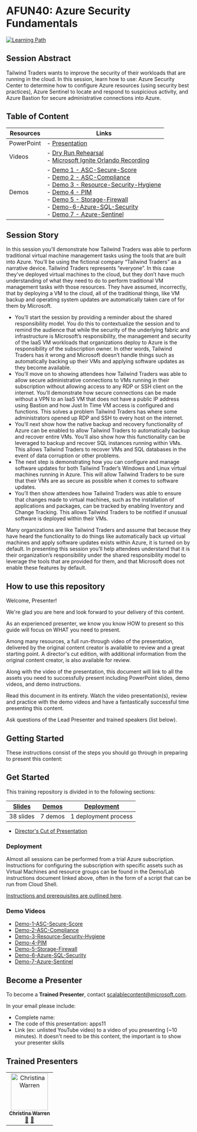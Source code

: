 # AFUN40: Azure Security Fundamentals

 [![Learning Path](https://img.shields.io/badge/Learning%20Path-AFUN-fe5e00?logo=microsoft)](https://github.com/microsoft/ignite-learning-paths-training-afun)

## Session Abstract

Tailwind Traders wants to improve the security of their workloads that are running in the cloud. In this session, learn how to use: Azure Security Center to determine how to configure Azure resources (using security best practices), Azure Sentinel to locate and respond to suspicious activity, and Azure Bastion for secure administrative connections into Azure.

## Table of Content

| Resources         | Links                            |
|-------------------|----------------------------------|
| PowerPoint        | - [Presentation](presentations.md) |
| Videos            | - [Dry Run Rehearsal](https://globaleventcdn.blob.core.windows.net/assets/afun/afun40/AFUN-40-BETA-RUN-2.mp4) <br/>- [Microsoft Ignite Orlando Recording](https://globaleventcdn.blob.core.windows.net/assets/afun/afun40/AFUN_40_IGNITE.mp4) |
| Demos             | - [Demo 1 - ASC-Secure-Score](https://globaleventcdn.blob.core.windows.net/assets/afun/afun40/Demo-1-ASC-Secure-Score.mp4)  <br/>- [Demo 2 - ASC-Compliance](https://globaleventcdn.blob.core.windows.net/assets/afun/afun40/Demo-2-ASC-Compliance.mp4)  <br/>- [Demo 3 - Resource-Security-Hygiene](https://globaleventcdn.blob.core.windows.net/assets/afun/afun40/Demo-3-Resource-Security-Hygiene.mp4)  <br/>- [Demo 4 - PIM](https://globaleventcdn.blob.core.windows.net/assets/afun/afun40/Demo-4-PIM.mp4)  <br/>- [Demo 5 - Storage-Firewall](https://globaleventcdn.blob.core.windows.net/assets/afun/afun40/Demo-5a-Storage-Firewall.mp4)  <br/>- [Demo-6-Azure-SQL-Security](https://globaleventcdn.blob.core.windows.net/assets/afun/afun40/Demo-6-Azure-SQL-Security.mp4)  <br/>- [Demo 7 - Azure-Sentinel](https://globaleventcdn.blob.core.windows.net/assets/afun/afun40/Demo-7-Azure-Sentinel.mp4) |

## Session Story

In this session you’ll demonstrate how Tailwind Traders was able to perform traditional virtual machine management tasks using the tools that are built into Azure. You’ll be using the fictional company “Tailwind Traders” as a narrative device. Tailwind Traders represents “everyone”. In this case they’ve deployed virtual machines to the cloud, but they don’t have much understanding of what they need to do to perform traditional VM management tasks with those resources. They have assumed, incorrectly, that by deploying a VM to the cloud, all of the traditional things, like VM backup and operating system updates are automatically taken care of for them by Microsoft.

- You’ll start the session by providing a reminder about the shared responsibility model. You do this to contextualize the session and to remind the audience that while the security of the underlying fabric and infrastructure is Microsoft’s responsibility, the management and security of the IaaS VM workloads that organizations deploy to Azure is the responsibility of the subscription owner. In other words, Tailwind Traders has it wrong and Microsoft doesn’t handle things such as automatically backing up their VMs and applying software updates as they become available.
- You’ll move on to showing attendees how Tailwind Traders was able to allow secure administrative connections to VMs running in their subscription without allowing access to any RDP or SSH client on the internet. You’ll demonstrate how secure connections can be made without a VPN to an IaaS VM that does not have a public IP address using Bastion and how Just In Time VM access is configured and functions. This solves a problem Tailwind Traders has where some administrators opened up RDP and SSH to every host on the internet.
- You’ll next show how the native backup and recovery functionality of Azure can be enabled to allow Tailwind Traders to automatically backup and recover entire VMs. You’ll also show how this functionality can be leveraged to backup and recover SQL instances running within VMs. This allows Tailwind Traders to recover VMs and SQL databases in the event of data corruption or other problems.
- The next step is demonstrating how you can configure and manage software updates for both Tailwind Trader’s Windows and Linux virtual machines running in Azure. This will allow Tailwind Traders to be sure that their VMs are as secure as possible when it comes to software updates.
- You’ll then show attendees how Tailwind Traders was able to ensure that changes made to virtual machines, such as the installation of applications and packages, can be tracked by enabling Inventory and Change Tracking. This allows Tailwind Traders to be notified if unusual software is deployed within their VMs.


Many organizations are like Tailwind Traders and assume that because they have heard the functionality to do things like automatically back up virtual machines and apply software updates exists within Azure, it is turned on by default. In presenting this session you’ll help attendees understand that it is their organization’s responsibility under the shared responsibility model to leverage the tools that are provided for them, and that Microsoft does not enable these features by default.

## How to use this repository

Welcome, Presenter!

We're glad you are here and look forward to your delivery of this content.

As an experienced presenter, we know you know HOW to present so this guide will focus on WHAT you need to present.

Among many resources, a full run-through video of the presentation, delivered by the original content creator is available to review and a great starting point. A director's cut edition, with additional information from the original content creator, is also available for review.

Along with the video of the presentation, this document will link to all the assets you need to successfully present including PowerPoint slides, demo videos, and demo instructions.

Read this document in its entirety. Watch the video presentation(s), review and practice with the demo videos and have a fantastically successful time presenting this content.

Ask questions of the Lead Presenter and trained speakers (list below).

## Getting Started

These instructions consist of the steps you should go through in preparing to present this content:

## Get Started

This training repository is divided in to the following sections:

| [Slides](#slides) | [Demos](demos.md) | [Deployment](deployment.md) | 
|-------------------|---------------------------|--------------------------------------
| 38 slides  | 7 demos  | 1 deployment process

- [Director's Cut of Presentation](https://globaleventcdn.blob.core.windows.net/assets/afun/afun40/AFUN-40-DIRECTOR-CUT.mp4)


### Deployment

Almost all sessions can be performed from a trial Azure subscription. Instructions for configuring the subscription with specific assets such as Virtual Machines and resource groups can be found in the Demo/Lab instructions document linked above, often in the form of a script that can be run from Cloud Shell. 

[Instructions and prerequisites are outlined here](deployment.md). 

### Demo Videos

- [Demo-1-ASC-Secure-Score](https://globaleventcdn.blob.core.windows.net/assets/afun/afun40/Demo-1-ASC-Secure-Score.mp4)
- [Demo-2-ASC-Compliance](https://globaleventcdn.blob.core.windows.net/assets/afun/afun40/Demo-2-ASC-Compliance.mp4)
- [Demo-3-Resource-Security-Hygiene](https://globaleventcdn.blob.core.windows.net/assets/afun/afun40/Demo-3-Resource-Security-Hygiene.mp4)
- [Demo-4-PIM](https://globaleventcdn.blob.core.windows.net/assets/afun/afun40/Demo-4-PIM.mp4)
- [Demo-5-Storage-Firewall](https://globaleventcdn.blob.core.windows.net/assets/afun/afun40/Demo-5a-Storage-Firewall.mp4)
- [Demo-6-Azure-SQL-Security](https://globaleventcdn.blob.core.windows.net/assets/afun/afun40/Demo-6-Azure-SQL-Security.mp4)
- [Demo-7-Azure-Sentinel](https://globaleventcdn.blob.core.windows.net/assets/afun/afun40/Demo-7-Azure-Sentinel.mp4)




## Become a Presenter

To become a **Trained Presenter**, contact scalablecontent@microsoft.com. 

In your email please include:

- Complete name:
- The code of this presentation: apps11
- Link (ex: unlisted YouTube video) to a video of you presenting (~10 minutes).
It doesn't need to be this content, the important is to show your presenter skills

## Trained Presenters

<!-- ALL-CONTRIBUTORS-LIST:START - Do not remove or modify this section -->
<!-- prettier-ignore -->

<table>
<tr>
    <td align="center"><a href="http://www.christina.is">
        <img src="https://avatars2.githubusercontent.com/u/110683?s=460&v=4" width="100px;" alt="Christina Warren"/><br />
        <sub><b>Christina Warren</b></sub></a><br />
            <a href="https://github.com/microsoft/ignite-learning-paths-training-afun/commits?author=filmgirl" title="talk">📢</a>
            <a href="https://github.com/microsoft/ignite-learning-paths-training-afun/commits?author=filmgirl" title="Documentation">📖</a> 
    </td>
</tr></table>

<!-- ALL-CONTRIBUTORS-LIST:END -->
